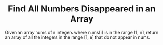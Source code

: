 ﻿<h1 align="center">Find All Numbers Disappeared in an Array</h1>

Given an array nums of n integers where nums[i] is in the range [1, n], return an array of all the integers in the range [1, n] that do not appear in nums.